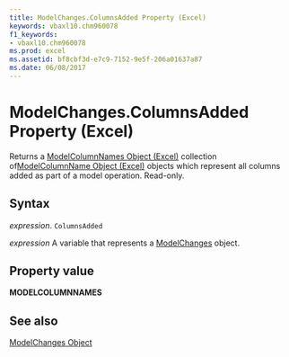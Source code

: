 ```yaml
---
title: ModelChanges.ColumnsAdded Property (Excel)
keywords: vbaxl10.chm960078
f1_keywords:
- vbaxl10.chm960078
ms.prod: excel
ms.assetid: bf8cbf3d-e7c9-7152-9e5f-206a01637a87
ms.date: 06/08/2017
---
```



# ModelChanges.ColumnsAdded Property (Excel)

Returns a [ModelColumnNames Object (Excel)](Excel.modelcolumnnames.md) collection of[ModelColumnName Object (Excel)](Excel.modelcolumnname.md) objects which represent all columns added as part of a model operation. Read-only.


## Syntax

 _expression_. `ColumnsAdded`

 _expression_ A variable that represents a [ModelChanges](Excel.modelchanges.md) object.


## Property value

 **MODELCOLUMNNAMES**


## See also



[ModelChanges Object](Excel.modelchanges.md)

